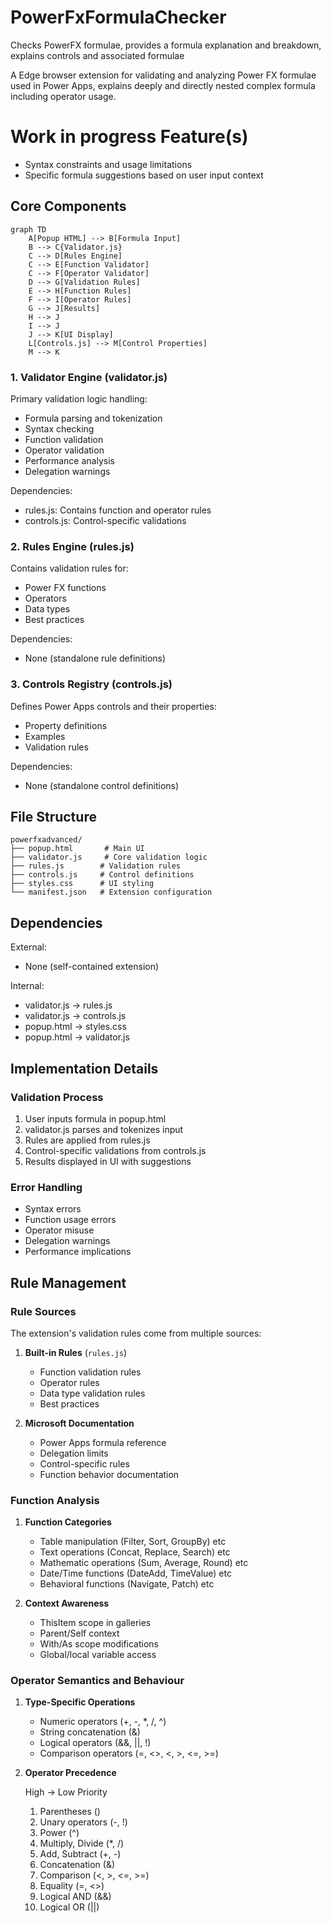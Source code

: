   # PowerFxFormulaChecker
Checks PowerFX formulae, provides a formula explanation and breakdown, explains controls and associated formulae

A Edge browser extension for validating and analyzing Power FX formulae used in Power Apps, explains deeply and directly nested complex formula including operator usage.

# Work in progress Feature(s) 
- Syntax constraints and usage limitations
- Specific formula suggestions based on user input context


## Core Components

```mermaid
graph TD
    A[Popup HTML] --> B[Formula Input]
    B --> C{Validator.js}
    C --> D[Rules Engine]
    C --> E[Function Validator]
    C --> F[Operator Validator]
    D --> G[Validation Rules]
    E --> H[Function Rules]
    F --> I[Operator Rules]
    G --> J[Results]
    H --> J
    I --> J
    J --> K[UI Display]
    L[Controls.js] --> M[Control Properties]
    M --> K
```

### 1. Validator Engine (validator.js)
Primary validation logic handling:
- Formula parsing and tokenization
- Syntax checking
- Function validation
- Operator validation
- Performance analysis
- Delegation warnings

Dependencies:
- rules.js: Contains function and operator rules
- controls.js: Control-specific validations

### 2. Rules Engine (rules.js)
Contains validation rules for:
- Power FX functions
- Operators
- Data types
- Best practices

Dependencies:
- None (standalone rule definitions)

### 3. Controls Registry (controls.js)
Defines Power Apps controls and their properties:
- Property definitions
- Examples
- Validation rules

Dependencies:
- None (standalone control definitions)

## File Structure
```
powerfxadvanced/
├── popup.html       # Main UI
├── validator.js     # Core validation logic
├── rules.js        # Validation rules
├── controls.js     # Control definitions
├── styles.css      # UI styling
└── manifest.json   # Extension configuration
```

## Dependencies

External:
- None (self-contained extension)

Internal:
- validator.js → rules.js
- validator.js → controls.js
- popup.html → styles.css
- popup.html → validator.js

## Implementation Details

### Validation Process
1. User inputs formula in popup.html
2. validator.js parses and tokenizes input
3. Rules are applied from rules.js
4. Control-specific validations from controls.js
5. Results displayed in UI with suggestions

### Error Handling
- Syntax errors
- Function usage errors
- Operator misuse
- Delegation warnings
- Performance implications

## Rule Management

### Rule Sources
The extension's validation rules come from multiple sources:

1. **Built-in Rules** (`rules.js`)
   - Function validation rules
   - Operator rules
   - Data type validation rules
   - Best practices

2. **Microsoft Documentation**
   - Power Apps formula reference
   - Delegation limits
   - Control-specific rules
   - Function behavior documentation


### Function Analysis

1. **Function Categories**
   - Table manipulation (Filter, Sort, GroupBy) etc
   - Text operations (Concat, Replace, Search) etc
   - Mathematic operations (Sum, Average, Round) etc
   - Date/Time functions (DateAdd, TimeValue) etc
   - Behavioral functions (Navigate, Patch) etc

2. **Context Awareness**
   - ThisItem scope in galleries
   - Parent/Self context
   - With/As scope modifications
   - Global/local variable access


### Operator Semantics and Behaviour

1. **Type-Specific Operations**
   - Numeric operators (+, -, *, /, ^)
   - String concatenation (&)
   - Logical operators (&&, ||, !)
   - Comparison operators (=, <>, <, >, <=, >=)

2. **Operator Precedence**

   High -> Low Priority
   1. Parentheses ()
   2. Unary operators (-, !)
   3. Power (^)
   4. Multiply, Divide (*, /)
   5. Add, Subtract (+, -)
   6. Concatenation (&)
   7. Comparison (<, >, <=, >=)
   8. Equality (=, <>)
   9. Logical AND (&&)
   10. Logical OR (||)
